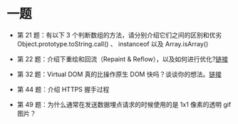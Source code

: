 
# 一题

- 第 21 题：有以下 3 个判断数组的方法，请分别介绍它们之间的区别和优劣  
Object.prototype.toString.call() 、 instanceof 以及 Array.isArray()

- 第 22 题：介绍下重绘和回流（Repaint & Reflow），以及如何进行优化?[链接](https://github.com/Advanced-Frontend/Daily-Interview-Question/issues/24)


- 第 32 题：Virtual DOM 真的比操作原生 DOM 快吗？谈谈你的想法。[链接](https://github.com/Advanced-Frontend/Daily-Interview-Question/issues/47)

- 第 44 题：介绍 HTTPS 握手过程

- 第 49 题：为什么通常在发送数据埋点请求的时候使用的是 1x1 像素的透明 gif 图片？